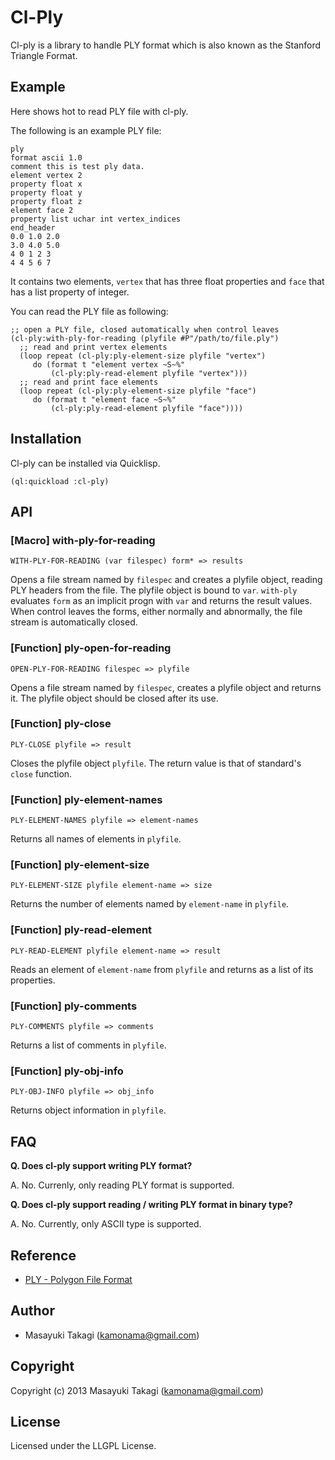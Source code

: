 # Cl-Ply

Cl-ply is a library to handle PLY format which is also known as the Stanford Triangle Format.

## Example

Here shows hot to read PLY file with cl-ply.

The following is an example PLY file:

    ply
    format ascii 1.0
    comment this is test ply data.
    element vertex 2
    property float x
    property float y
    property float z
    element face 2
    property list uchar int vertex_indices
    end_header
    0.0 1.0 2.0
    3.0 4.0 5.0
    4 0 1 2 3
    4 4 5 6 7

It contains two elements, `vertex` that has three float properties and `face` that has a list property of integer.

You can read the PLY file as following:

    ;; open a PLY file, closed automatically when control leaves
    (cl-ply:with-ply-for-reading (plyfile #P"/path/to/file.ply")
      ;; read and print vertex elements
      (loop repeat (cl-ply:ply-element-size plyfile "vertex")
         do (format t "element vertex ~S~%"
             (cl-ply:ply-read-element plyfile "vertex")))
      ;; read and print face elements
      (loop repeat (cl-ply:ply-element-size plyfile "face")
         do (format t "element face ~S~%"
             (cl-ply:ply-read-element plyfile "face"))))

## Installation

Cl-ply can be installed via Quicklisp.

    (ql:quickload :cl-ply)

## API

### [Macro] with-ply-for-reading

    WITH-PLY-FOR-READING (var filespec) form* => results

Opens a file stream named by `filespec` and creates a plyfile object, reading PLY headers from the file. The plyfile object is bound to `var`. `with-ply` evaluates `form` as an implicit progn with `var` and returns the result values. When control leaves the forms, either normally and abnormally, the file stream is automatically closed.

### [Function] ply-open-for-reading

    OPEN-PLY-FOR-READING filespec => plyfile

Opens a file stream named by `filespec`, creates a plyfile object and returns it. The plyfile object should be closed after its use.

### [Function] ply-close

    PLY-CLOSE plyfile => result

Closes the plyfile object `plyfile`. The return value is that of standard's `close` function.

### [Function] ply-element-names

    PLY-ELEMENT-NAMES plyfile => element-names

Returns all names of elements in `plyfile`.

### [Function] ply-element-size

    PLY-ELEMENT-SIZE plyfile element-name => size

Returns the number of elements named by `element-name` in `plyfile`.

### [Function] ply-read-element

    PLY-READ-ELEMENT plyfile element-name => result

Reads an element of `element-name` from `plyfile` and returns as a list of its properties.

### [Function] ply-comments

    PLY-COMMENTS plyfile => comments

Returns a list of comments in `plyfile`.

### [Function] ply-obj-info

    PLY-OBJ-INFO plyfile => obj_info

Returns object information in `plyfile`.

## FAQ

**Q. Does cl-ply support writing PLY format?**

A. No. Currenly, only reading PLY format is supported.

**Q. Does cl-ply support reading / writing PLY format in binary type?**

A. No. Currently, only ASCII type is supported.

## Reference

* [PLY - Polygon File Format](http://paulbourke.net/dataformats/ply/)

## Author

* Masayuki Takagi (kamonama@gmail.com)

## Copyright

Copyright (c) 2013 Masayuki Takagi (kamonama@gmail.com)

## License

Licensed under the LLGPL License.
